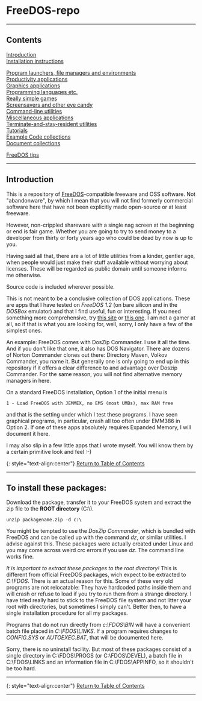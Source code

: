 # FreeDOS-repo

-----

## <a name="contents"></a>Contents
[Introduction](#Introduction)  
[Installation instructions](#Installation)  

[Program launchers, file managers and environments](Launchers.md)  
[Productivity applications](Productivity.md)  
[Graphics applications](Graphics.md)  
[Programming languages etc.](Development.md)  
[Really simple games](Games.md)  
[Screensavers and other eye candy](Eyecandy.md)  
[Command-line utilities](Commandline.md)  
[Miscellaneous applications](Misc.md)  
[Terminate-and-stay-resident utilities](TSR.md)  
[Tutorials](Tutorials.md)  
[Example Code collections](Example.md)  
[Document collections](Documents.md)  

[FreeDOS tips](Tips.md)

-----

## <a name="Introduction"></a>Introduction

This is a repository of [FreeDOS](http://www.freedos.org/)-compatible freeware and OSS software. Not "abandonware", by which I mean that you will not find formerly commercial software here that have not been explicitly made open-source or at least freeware. 

However, non-crippled shareware with a single nag screen at the beginning or end is fair game. Whether you are going to try to send money to a developer from thirty or forty years ago who could be dead by now is up to you.

Having said all that, there are a lot of little utilities from a kinder, gentler age, when people would just make their stuff available without worrying about licenses. These will be regarded as public domain until someone informs me otherwise.

Source code is included wherever possible.

This is not meant to be a conclusive collection of DOS applications. These are apps that I have tested on *FreeDOS 1.2* (on bare silicon and in the *DOSBox* emulator) and that I find useful, fun or interesting. If you need something more comprehensive, try [this site](http://reimagery.com/fsfd/) or [this one](https://www.opus.co.tt/dave/indexall.htm). I am not a gamer at all, so if that is what you are looking for, well, sorry, I only have a few of the simplest ones.

An example: FreeDOS comes with DosZip Commander. I use it all the time. And if you don't like that one, it also has DOS Navigator. There are dozens of Norton Commander clones out there: Directory Maven, Volkov Commander, you name it. But generally one is only going to end up in this repository if it offers a clear difference to and advantage over Doszip Commander. For the same reason, you will not find alternative memory managers in here.

On a standard FreeDOS installation, Option 1 of the initial menu is
````
1 - Load FreeDOS with JEMMEX, no EMS (most UMBs), max RAM free
````
and that is the setting under which I test these programs. I have seen graphical programs, in particular, crash all too often under EMM386 in Option 2. If one of these apps absolutely requires Expanded Memory, I will document it here.

I may also slip in a few little apps that I wrote myself. You will know them by a certain primitive look and feel :-)

{: style="text-align:center"}
[Return to Table of Contents](#contents)

-----

## <a name="Installation"></a>To install these packages:

Download the package, transfer it to your FreeDOS system and extract the zip file to the **ROOT directory** (C:\\). 

    unzip packagename.zip -d c:\

You might be tempted to use the *DosZip Commander*, which is bundled with FreeDOS and can be called up with the command *dz*, or similar utilities. I advise against this. These packages were actually created under Linux and you may come across weird crc errors if you use *dz*. The command line works fine.

*It is important to extract these packages to the root directory!* This is different from official FreeDOS packages, wich expect to be extracted to *C:\FDOS*. There is an actual reason for this. Some of these very old programs are not relocatable: They have hardcoded paths inside them and will crash or refuse to load if you try to run them from a strange directory. I have tried really hard to stick to the FreeDOS file system and not litter your root with directories, but sometimes I simply can't. Better then, to have a single installation procedure for all my packages.

Programs that do not run directly from *c:\FDOS\BIN* will have a convenient batch file placed in *C:\FDOS\LINKS*. If a program requires changes to *CONFIG.SYS* or *AUTOEXEC.BAT*, that will be documented here. 

Sorry, there is no uninstall facility. But most of these packages consist of a single directory in C:\FDOS\PROGS (or C:\FDOS\DEVEL), a batch file in C:\FDOS\LINKS and an information file in C:\FDOS\APPINFO, so it shouldn't be too hard.

-----

{: style="text-align:center"}
[Return to Table of Contents](#contents)

-----
